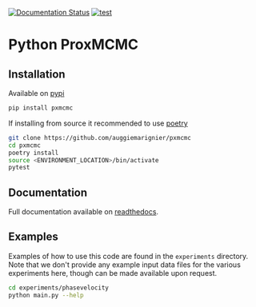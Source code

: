 [![Documentation Status](https://readthedocs.org/projects/pxmcmc/badge/?version=latest)](https://pxmcmc.readthedocs.io/en/latest/?badge=latest) [![test](https://github.com/auggiemarignier/pxmcmc/actions/workflows/python-app.yml/badge.svg)](https://github.com/auggiemarignier/pxmcmc/actions/workflows/python-app.yml)

# Python ProxMCMC

## Installation

Available on [pypi](https://pypi.org/project/pxmcmc/)

```bash
pip install pxmcmc
```

If installing from source it recommended to use [poetry](https://python-poetry.org/)

```bash
git clone https://github.com/auggiemarignier/pxmcmc
cd pxmcmc
poetry install
source <ENVIRONMENT_LOCATION>/bin/activate
pytest
```

## Documentation

Full documentation available on [readthedocs](https://pxmcmc.readthedocs.io/en/latest/?badge=latest).

## Examples

Examples of how to use this code are found in the `experiments` directory.  Note that we don't provide any example input data files for the various experiments here, though can be made available upon request.

```bash
cd experiments/phasevelocity
python main.py --help
```
